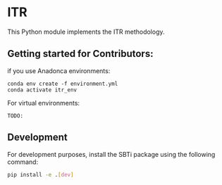 # ITR
This Python module implements the ITR methodology.


## Getting started for Contributors:
if you use Anadonca environments:
```
conda env create -f environment.yml
conda activate itr_env
```

For virtual environments:
```
TODO:
```

## Development
For development purposes, install the SBTi package using the following command:
```bash
pip install -e .[dev]
``` 